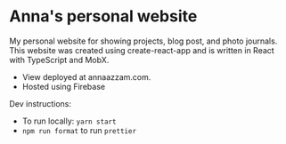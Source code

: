 # Anna's personal website

My personal website for showing projects, blog post, and photo journals. This website was created using create-react-app and is written in React with TypeScript and MobX.

- View deployed at annaazzam.com.
- Hosted using Firebase

Dev instructions:

- To run locally: `yarn start`
- `npm run format` to run `prettier`
